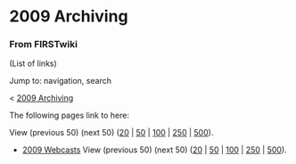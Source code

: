 # 2009 Archiving

### From FIRSTwiki

(List of links)

Jump to: navigation, search

&lt; [2009 Archiving](/index.php?title=2009_Archiving&redirect=no "2009
Archiving" )  

The following pages link to here:

View (previous 50) (next 50)
([20](/index.php?title=Special:Whatlinkshere/2009_Archiving&limit=20&from=0
"Special:Whatlinkshere/2009 Archiving" ) |
[50](/index.php?title=Special:Whatlinkshere/2009_Archiving&limit=50&from=0
"Special:Whatlinkshere/2009 Archiving" ) |
[100](/index.php?title=Special:Whatlinkshere/2009_Archiving&limit=100&from=0
"Special:Whatlinkshere/2009 Archiving" ) |
[250](/index.php?title=Special:Whatlinkshere/2009_Archiving&limit=250&from=0
"Special:Whatlinkshere/2009 Archiving" ) |
[500](/index.php?title=Special:Whatlinkshere/2009_Archiving&limit=500&from=0
"Special:Whatlinkshere/2009 Archiving" )).

  * [2009 Webcasts](2009_Webcasts "2009 Webcasts" )
View (previous 50) (next 50)
([20](/index.php?title=Special:Whatlinkshere/2009_Archiving&limit=20&from=0
"Special:Whatlinkshere/2009 Archiving" ) |
[50](/index.php?title=Special:Whatlinkshere/2009_Archiving&limit=50&from=0
"Special:Whatlinkshere/2009 Archiving" ) |
[100](/index.php?title=Special:Whatlinkshere/2009_Archiving&limit=100&from=0
"Special:Whatlinkshere/2009 Archiving" ) |
[250](/index.php?title=Special:Whatlinkshere/2009_Archiving&limit=250&from=0
"Special:Whatlinkshere/2009 Archiving" ) |
[500](/index.php?title=Special:Whatlinkshere/2009_Archiving&limit=500&from=0
"Special:Whatlinkshere/2009 Archiving" )).

